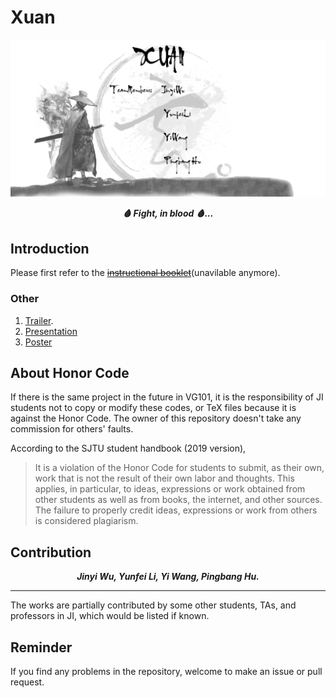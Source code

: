 # Xuan

<p align="center">
	<img src="https://github.com/sleepymalc/Xuan/blob/master/TC/thumbnail.png"/>
</p>

<p align="center"><b><i>
	🩸 Fight, in blood 🩸...
</i></b></p>

## Introduction

Please first refer to the ~~[instructional booklet](http://focs.ji.sjtu.edu.cn:2143/projects/team-13/wiki/Instructional_Booklet)~~(unavilable anymore).

### Other

1. [Trailer](https://github.com/sleepymalc/Xuan/blob/master/TC/trailer.mp4).
2. [Presentation](https://github.com/sleepymalc/Xuan/blob/master/TC/Slides.pdf)
3. [Poster](https://github.com/sleepymalc/Xuan/blob/master/TC/poster.pdf)

## About Honor Code

If there is the same project in the future in VG101, it is the responsibility of JI students not to copy or modify these codes, or TeX files because it is against the Honor Code. The owner of this repository doesn't take any commission for others' faults.

According to the SJTU student handbook (2019 version),

> It is a violation of the Honor Code for students to submit, as their own, work that is not the result of their own labor and thoughts. This applies, in particular, to ideas, expressions or work obtained from other students as well as from books, the internet, and other sources. The failure to properly credit ideas, expressions or work from others is considered plagiarism.

## Contribution

<p align="center"><b><i>
	Jinyi Wu, Yunfei Li, Yi Wang, Pingbang Hu.
</i></b></p>

---

The works are partially contributed by some other students, TAs, and professors in JI, which would be listed if known.

## Reminder

If you find any problems in the repository, welcome to make an issue or pull request.
